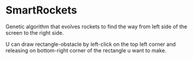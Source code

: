 # SmartRockets
Genetic algorithm that evolves rockets to find the way from left side of the screen to the right side.

U can draw rectangle-obstacle by left-click on the top left corner
and releasing on bottom-right corner of the rectangle u want to make.
